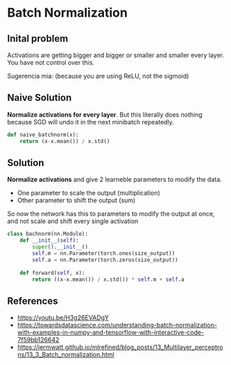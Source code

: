# Batch Normalization

## Inital problem

Activations are getting bigger and bigger or smaller and smaller every layer. You have not control over this.

Sugerencia mia: (because you are using ReLU, not the sigmoid)

## Naive Solution

**Normalize activations for every layer**. But this literally does nothing 
because SGD will undo it in the next minibatch repeatedly.

```python
def naive_batchnorm(x):
    return (x-x.mean()) / x.std()
```


## Solution

**Normalize activations** and give 2 learneble parameters to modify the data.
* One parameter to scale the output (multiplication)
* Other parameter to shift the output (sum)

So now the network has this to parameters to modify the output at once,
and not scale and shift every single activation

```python
class bachnorm(nn.Module):
    def __init__(self):
        super().__init__()
        self.m = nn.Parameter(torch.ones(size_output))
        self.a = nn.Parameter(torch.zeros(size_output))
        
    def forward(self, x):
        return ((x-x.mean()) / x.std()) * self.m + self.a
```

## References

* https://youtu.be/H3g26EVADgY
* https://towardsdatascience.com/understanding-batch-normalization-with-examples-in-numpy-and-tensorflow-with-interactive-code-7f59bb126642
* https://jermwatt.github.io/mlrefined/blog_posts/13_Multilayer_perceptrons/13_3_Batch_normalization.html
